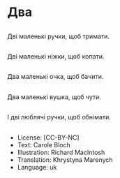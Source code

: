 # Два

##
Дві маленькі ручки, щоб тримати.

##
Дві маленькі ніжки, щоб копати.

##
Два маленькі очка, щоб бачити.

##
Два маленькі вушка, щоб чути.

##
І дві люблячі ручки, щоб обнімати.

##
* License: [CC-BY-NC]
* Text: Carole Bloch
* Illustration: Richard MacIntosh
* Translation: Khrystyna Marenych
* Language: uk
